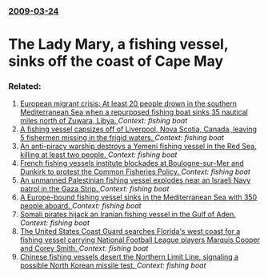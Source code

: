 ### [2009-03-24](/news/2009/03/24/index.md)

#  The Lady Mary, a fishing vessel, sinks off the coast of Cape May




### Related:

1. [European migrant crisis: At least 20 people drown in the southern Mediterranean Sea when a repurposed fishing boat sinks 35 nautical miles north of Zuwara, Libya. ](/news/2016/05/26/european-migrant-crisis-at-least-20-people-drown-in-the-southern-mediterranean-sea-when-a-repurposed-fishing-boat-sinks-35-nautical-miles-n.md) _Context: fishing boat_
2. [A fishing vessel capsizes off of Liverpool, Nova Scotia, Canada, leaving 5 fishermen missing in the frigid waters. ](/news/2013/02/18/a-fishing-vessel-capsizes-off-of-liverpool-nova-scotia-canada-leaving-5-fishermen-missing-in-the-frigid-waters.md) _Context: fishing boat_
3. [ An anti-piracy warship destroys a Yemeni fishing vessel in the Red Sea, killing at least two people. ](/news/2009/05/27/an-anti-piracy-warship-destroys-a-yemeni-fishing-vessel-in-the-red-sea-killing-at-least-two-people.md) _Context: fishing boat_
4. [ French fishing vessels institute blockades at Boulogne-sur-Mer and Dunkirk to protest the Common Fisheries Policy. ](/news/2009/04/14/french-fishing-vessels-institute-blockades-at-boulogne-sur-mer-and-dunkirk-to-protest-the-common-fisheries-policy.md) _Context: fishing boat_
5. [ An unmanned Palestinian fishing vessel explodes near an Israeli Navy patrol in the Gaza Strip. ](/news/2009/04/13/an-unmanned-palestinian-fishing-vessel-explodes-near-an-israeli-navy-patrol-in-the-gaza-strip.md) _Context: fishing boat_
6. [ A Europe-bound fishing vessel sinks in the Mediterranean Sea with 350 people aboard. ](/news/2009/03/30/a-europe-bound-fishing-vessel-sinks-in-the-mediterranean-sea-with-350-people-aboard.md) _Context: fishing boat_
7. [ Somali pirates hijack an Iranian fishing vessel in the Gulf of Aden. ](/news/2009/03/18/somali-pirates-hijack-an-iranian-fishing-vessel-in-the-gulf-of-aden.md) _Context: fishing boat_
8. [ The United States Coast Guard searches Florida's west coast for a fishing vessel carrying National Football League players Marquis Cooper and Corey Smith. ](/news/2009/03/1/the-united-states-coast-guard-searches-florida-s-west-coast-for-a-fishing-vessel-carrying-national-football-league-players-marquis-cooper-a.md) _Context: fishing boat_
9. [ Chinese fishing vessels desert the Northern Limit Line, signaling a possible North Korean missile test. ](/news/2009/02/11/chinese-fishing-vessels-desert-the-northern-limit-line-signaling-a-possible-north-korean-missile-test.md) _Context: fishing boat_
